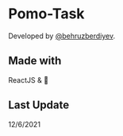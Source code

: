 # Pomo-Task

Developed by [@behruzberdiyev](https://github.com/Behruz0129).

## Made with

ReactJS & 💜

## Last Update

12/6/2021
